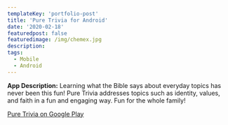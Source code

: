 ```yaml
---
templateKey: 'portfolio-post'
title: 'Pure Trivia for Android'
date: '2020-02-18'
featuredpost: false
featuredimage: /img/chemex.jpg
description:
tags:
  - Mobile
  - Android
---
```


**App Description:** Learning what the Bible says about everyday topics has never been this fun! Pure Trivia addresses topics such as identity, values, and faith in a fun and engaging way. Fun for the whole family!

[Pure Trivia on Google Play](https://play.google.com/store/apps/details?id=com.arcadiasoftworks.PureTrivia)
